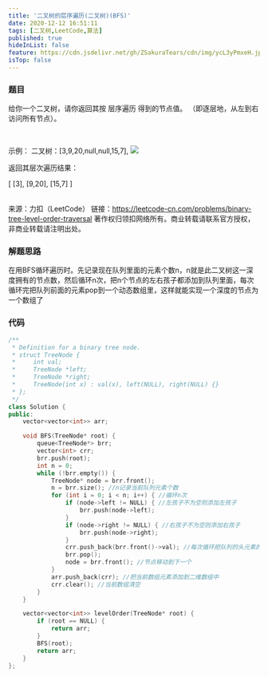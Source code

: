 ```yaml
---
title: '二叉树的层序遍历(二叉树)(BFS)'
date: 2020-12-12 16:51:11
tags: [二叉树,LeetCode,算法]
published: true
hideInList: false
feature: https://cdn.jsdelivr.net/gh/ZSakuraTears/cdn/img/ycL3yPmxeH.jpg
isTop: false
---
```

### 题目
给你一个二叉树，请你返回其按 层序遍历 得到的节点值。 （即逐层地，从左到右访问所有节点）。
<!-- more -->
 

示例：
二叉树：[3,9,20,null,null,15,7],
![](https://sakuratears.cn/post-images/1607763983990.png)

返回其层次遍历结果：

[
  [3],
  [9,20],
  [15,7]
]<br><br>

来源：力扣（LeetCode）
链接：https://leetcode-cn.com/problems/binary-tree-level-order-traversal
著作权归领扣网络所有。商业转载请联系官方授权，非商业转载请注明出处。

### 解题思路
在用BFS循环遍历时。先记录现在队列里面的元素个数n，n就是此二叉树这一深度拥有的节点数，然后循环n次，把n个节点的左右孩子都添加到队列里面，每次循环完把队列前面的元素pop到一个动态数组里，这样就能实现一个深度的节点为一个数组了

### 代码

```C++
/**
 * Definition for a binary tree node.
 * struct TreeNode {
 *     int val;
 *     TreeNode *left;
 *     TreeNode *right;
 *     TreeNode(int x) : val(x), left(NULL), right(NULL) {}
 * };
 */
class Solution {
public:
    vector<vector<int>> arr;

    void BFS(TreeNode* root) {
        queue<TreeNode*> brr;
        vector<int> crr;
        brr.push(root);
        int n = 0;
        while (!brr.empty()) {
            TreeNode* node = brr.front();
            n = brr.size(); //n记录当前队列元素个数
            for (int i = 0; i < n; i++) { //循环n次
                if (node->left != NULL) { //左孩子不为空则添加左孩子
                    brr.push(node->left);
                }
                if (node->right != NULL) { //右孩子不为空则添加右孩子
                    brr.push(node->right);
                }
                crr.push_back(brr.front()->val); //每次循环把队列的头元素的值添加到一个数组里
                brr.pop();
                node = brr.front(); //节点移动到下一个
            }
            arr.push_back(crr); //把当前数组元素添加到二维数组中
            crr.clear(); //当前数组清空
        }
    }

    vector<vector<int>> levelOrder(TreeNode* root) {
        if (root == NULL) {
            return arr;
        }
        BFS(root);
        return arr;
    }
};
```